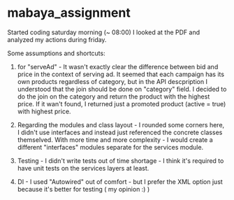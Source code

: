 # mabaya_assignment
Started coding saturday morning (~ 08:00)
I looked at the PDF and analyzed my actions during friday.

Some assumptions and shortcuts:
1. for "serveAd" - It wasn't exactly clear the difference between bid and price in the context of serving ad.
				   It seemed that each campaign has its own products regardless of category,
				   but in the API descpription I understood that the join should be done on "category" field.
				   I decided to do the join on the category and return the product with the highest price.
				   If it wan't found, I returned just a promoted product (active = true) with highest price.
				   
2. Regarding the modules and class layout - I rounded some corners here, I didn't use interfaces and instead just referenced
											the concrete classes themselved.
											With more time and more complexity - I would create a different "interfaces" modules separate for the services module.
											
3. Testing - I didn't write tests out of time shortage - I think it's required to have unit tests on the services layers at least.

4. DI - I used "Autowired" out of comfort - but I prefer the XML option just because it's better for testing ( my opinion :) )